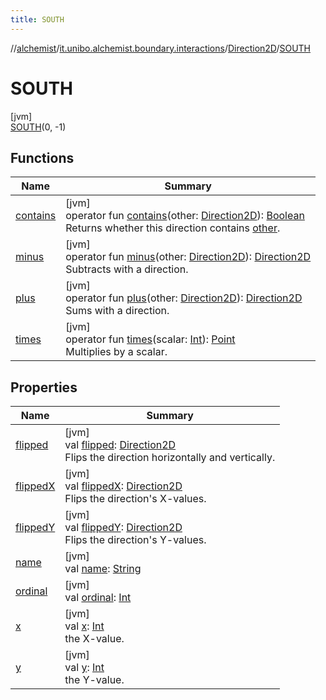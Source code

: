 ```yaml
---
title: SOUTH
---
```

//[alchemist](../../../../index.html)/[it.unibo.alchemist.boundary.interactions](../../index.html)/[Direction2D](../index.html)/[SOUTH](index.html)



# SOUTH



[jvm]\
[SOUTH](index.html)(0, -1)



## Functions


| Name | Summary |
|---|---|
| [contains](../contains.html) | [jvm]<br>operator fun [contains](../contains.html)(other: [Direction2D](../index.html)): [Boolean](https://kotlinlang.org/api/latest/jvm/stdlib/kotlin/-boolean/index.html)<br>Returns whether this direction contains [other](../contains.html). |
| [minus](../minus.html) | [jvm]<br>operator fun [minus](../minus.html)(other: [Direction2D](../index.html)): [Direction2D](../index.html)<br>Subtracts with a direction. |
| [plus](../plus.html) | [jvm]<br>operator fun [plus](../plus.html)(other: [Direction2D](../index.html)): [Direction2D](../index.html)<br>Sums with a direction. |
| [times](../times.html) | [jvm]<br>operator fun [times](../times.html)(scalar: [Int](https://kotlinlang.org/api/latest/jvm/stdlib/kotlin/-int/index.html)): [Point](https://docs.oracle.com/javase/8/docs/api/java/awt/Point.html)<br>Multiplies by a scalar. |


## Properties


| Name | Summary |
|---|---|
| [flipped](flipped.html) | [jvm]<br>val [flipped](flipped.html): [Direction2D](../index.html)<br>Flips the direction horizontally and vertically. |
| [flippedX](flipped-x.html) | [jvm]<br>val [flippedX](flipped-x.html): [Direction2D](../index.html)<br>Flips the direction's X-values. |
| [flippedY](flipped-y.html) | [jvm]<br>val [flippedY](flipped-y.html): [Direction2D](../index.html)<br>Flips the direction's Y-values. |
| [name](name.html) | [jvm]<br>val [name](name.html): [String](https://kotlinlang.org/api/latest/jvm/stdlib/kotlin/-string/index.html) |
| [ordinal](ordinal.html) | [jvm]<br>val [ordinal](ordinal.html): [Int](https://kotlinlang.org/api/latest/jvm/stdlib/kotlin/-int/index.html) |
| [x](x.html) | [jvm]<br>val [x](x.html): [Int](https://kotlinlang.org/api/latest/jvm/stdlib/kotlin/-int/index.html)<br>the X-value. |
| [y](y.html) | [jvm]<br>val [y](y.html): [Int](https://kotlinlang.org/api/latest/jvm/stdlib/kotlin/-int/index.html)<br>the Y-value. |

